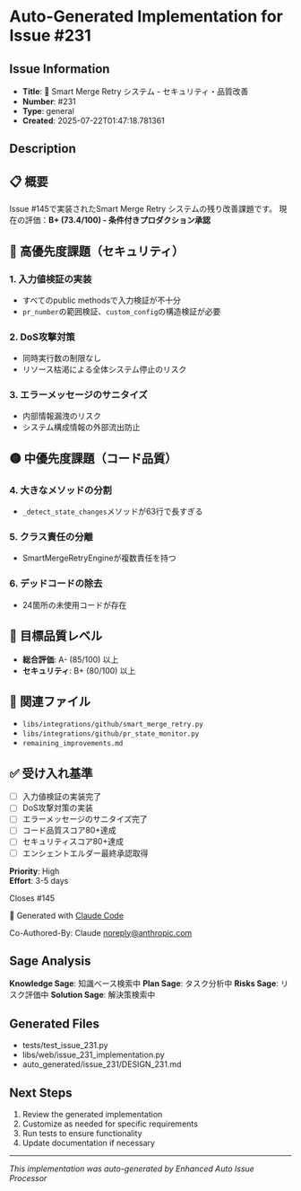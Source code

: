 # Auto-Generated Implementation for Issue #231

## Issue Information
- **Title**: 🚨 Smart Merge Retry システム - セキュリティ・品質改善
- **Number**: #231
- **Type**: general
- **Created**: 2025-07-22T01:47:18.781361

## Description
## 📋 概要

Issue #145で実装されたSmart Merge Retry システムの残り改善課題です。
現在の評価：**B+ (73.4/100) - 条件付きプロダクション承認**

## 🔴 高優先度課題（セキュリティ）

### 1. 入力値検証の実装
- すべてのpublic methodsで入力検証が不十分
- `pr_number`の範囲検証、`custom_config`の構造検証が必要

### 2. DoS攻撃対策  
- 同時実行数の制限なし
- リソース枯渇による全体システム停止のリスク

### 3. エラーメッセージのサニタイズ
- 内部情報漏洩のリスク
- システム構成情報の外部流出防止

## 🟡 中優先度課題（コード品質）

### 4. 大きなメソッドの分割
- `_detect_state_changes`メソッドが63行で長すぎる

### 5. クラス責任の分離
- SmartMergeRetryEngineが複数責任を持つ

### 6. デッドコードの除去  
- 24箇所の未使用コードが存在

## 🎯 目標品質レベル

- **総合評価**: A- (85/100) 以上
- **セキュリティ**: B+ (80/100) 以上  

## 📁 関連ファイル

- `libs/integrations/github/smart_merge_retry.py`
- `libs/integrations/github/pr_state_monitor.py`
- `remaining_improvements.md`

## ✅ 受け入れ基準

- [ ] 入力値検証の実装完了
- [ ] DoS攻撃対策の実装  
- [ ] エラーメッセージのサニタイズ完了
- [ ] コード品質スコア80+達成
- [ ] セキュリティスコア80+達成
- [ ] エンシェントエルダー最終承認取得

**Priority**: High  
**Effort**: 3-5 days

Closes #145

🤖 Generated with [Claude Code](https://claude.ai/code)

Co-Authored-By: Claude <noreply@anthropic.com>

## Sage Analysis
**Knowledge Sage**: 知識ベース検索中
**Plan Sage**: タスク分析中
**Risks Sage**: リスク評価中
**Solution Sage**: 解決策検索中

## Generated Files
- tests/test_issue_231.py
- libs/web/issue_231_implementation.py
- auto_generated/issue_231/DESIGN_231.md

## Next Steps
1. Review the generated implementation
2. Customize as needed for specific requirements
3. Run tests to ensure functionality
4. Update documentation if necessary

---
*This implementation was auto-generated by Enhanced Auto Issue Processor*
